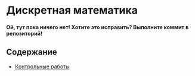 # Дискретная математика

#### Ой, тут пока ничего нет! Хотите это исправить? Выполните коммит в репозиторий!

## Содержание

* [Контрольные работы]()